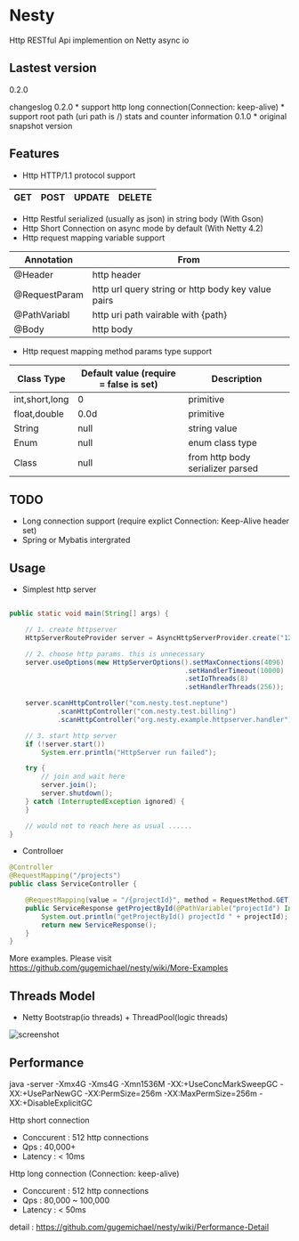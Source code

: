 # Nesty
Http RESTful Api implemention on Netty async io

## Lastest version
0.2.0

changeslog 
0.2.0
	* support http long connection(Connection: keep-alive)
	* support root path (uri path is /) stats and counter information
0.1.0 
	* original snapshot version

## Features

* Http HTTP/1.1 protocol support 

GET | POST | UPDATE | DELETE
--- | --- | --- | ---

* Http Restful serialized (usually as json) in string body (With Gson)
* Http Short Connection on async mode by default (With Netty 4.2)
* Http request mapping variable support

Annotation | From 
--- | --- 
@Header | http header 
@RequestParam | http url query string or http body key value pairs 
@PathVariabl | http uri path vairable with {path} 
@Body | http body 

* Http request mapping method params type support

Class Type | Default value (require = false is set) | Description
--- | --- | --- 
int,short,long | 0 | primitive
float,double | 0.0d | primitive
String | null | string value
Enum | null | enum class type
Class | null | from http body serializer parsed

## TODO
* Long connection support (require explict Connection: Keep-Alive header set)
* Spring or Mybatis intergrated


## Usage

* Simplest http server

```java

public static void main(String[] args) {

    // 1. create httpserver
    HttpServerRouteProvider server = AsyncHttpServerProvider.create("127.0.0.1", 8080);

    // 2. choose http params. this is unnecessary
    server.useOptions(new HttpServerOptions().setMaxConnections(4096)
                                            .setHandlerTimeout(10000)
                                            .setIoThreads(8)
                                            .setHandlerThreads(256));

    server.scanHttpController("com.nesty.test.neptune")
            .scanHttpController("com.nesty.test.billing")
            .scanHttpController("org.nesty.example.httpserver.handler");

    // 3. start http server
    if (!server.start())
        System.err.println("HttpServer run failed");

    try {
        // join and wait here
        server.join();
        server.shutdown();
    } catch (InterruptedException ignored) {
    }

    // would not to reach here as usual ......
}
```

* Controlloer

```java
@Controller
@RequestMapping("/projects")
public class ServiceController {

	@RequestMapping(value = "/{projectId}", method = RequestMethod.GET)
	public ServiceResponse getProjectById(@PathVariable("projectId") Integer projectId) {
		System.out.println("getProjectById() projectId " + projectId);
		return new ServiceResponse();
	}
}

```

More examples. Please visit https://github.com/gugemichael/nesty/wiki/More-Examples

## Threads Model

* Netty Bootstrap(io threads) + ThreadPool(logic threads)

![screenshot](http://img1.tbcdn.cn/L1/461/1/40ef4fb553fb9b565ddf79989a6f17877dcb3de7)

## Performance

java -server -Xmx4G -Xms4G -Xmn1536M -XX:+UseConcMarkSweepGC -XX:+UseParNewGC -XX:PermSize=256m -XX:MaxPermSize=256m -XX:+DisableExplicitGC

Http short connection
* Conccurent : 512 http connections 
* Qps : 40,000+
* Latency : < 10ms

Http long connection (Connection: keep-alive)
* Conccurent : 512 http connections 
* Qps : 80,000 ~ 100,000
* Latency : < 50ms

detail : https://github.com/gugemichael/nesty/wiki/Performance-Detail

